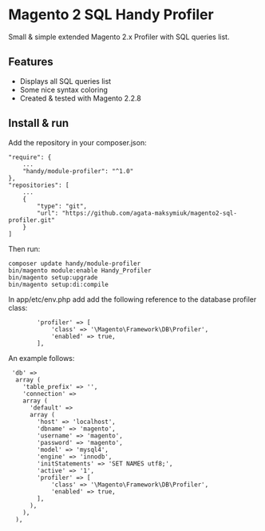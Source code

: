 # Magento 2 SQL Handy Profiler
Small &amp; simple extended Magento 2.x Profiler with SQL queries list.
<h2>Features</h2>
<ul>
    <li>Displays all SQL queries list</li>
    <li>Some nice syntax coloring</li>
    <li>Created &amp; tested with Magento 2.2.8</li>
</ul>
<h2>Install &amp; run</h2>

Add the repository in your composer.json:

    "require": {
        ...
        "handy/module-profiler": "^1.0"
    },
    "repositories": [
        ...
        {
            "type": "git",
            "url": "https://github.com/agata-maksymiuk/magento2-sql-profiler.git"
        }
    ]
    
Then run:

    composer update handy/module-profiler
    bin/magento module:enable Handy_Profiler
    bin/magento setup:upgrade
    bin/magento setup:di:compile

In app/etc/env.php add add the following reference to the database profiler class:

            'profiler' => [
                'class' => '\Magento\Framework\DB\Profiler',
                'enabled' => true,
            ],

An example follows:

     'db' =>
      array (
        'table_prefix' => '',
        'connection' =>
        array (
          'default' =>
          array (
            'host' => 'localhost',
            'dbname' => 'magento',
            'username' => 'magento',
            'password' => 'magento',
            'model' => 'mysql4',
            'engine' => 'innodb',
            'initStatements' => 'SET NAMES utf8;',
            'active' => '1',
            'profiler' => [
                'class' => '\Magento\Framework\DB\Profiler',
                'enabled' => true,
            ],
          ),
        ),
      ),
